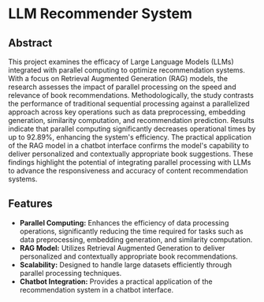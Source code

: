 # LLM Recommender System

## Abstract
This project examines the efficacy of Large Language Models (LLMs) integrated with parallel computing to optimize recommendation systems. With a focus on Retrieval Augmented Generation (RAG) models, the research assesses the impact of parallel processing on the speed and relevance of book recommendations. Methodologically, the study contrasts the performance of traditional sequential processing against a parallelized approach across key operations such as data preprocessing, embedding generation, similarity computation, and recommendation prediction. Results indicate that parallel computing significantly decreases operational times by up to 92.89%, enhancing the system's efficiency. The practical application of the RAG model in a chatbot interface confirms the model's capability to deliver personalized and contextually appropriate book suggestions. These findings highlight the potential of integrating parallel processing with LLMs to advance the responsiveness and accuracy of content recommendation systems.

## Features
- **Parallel Computing:** Enhances the efficiency of data processing operations, significantly reducing the time required for tasks such as data preprocessing, embedding generation, and similarity computation.
- **RAG Model:** Utilizes Retrieval Augmented Generation to deliver personalized and contextually appropriate book recommendations.
- **Scalability:** Designed to handle large datasets efficiently through parallel processing techniques.
- **Chatbot Integration:** Provides a practical application of the recommendation system in a chatbot interface.
